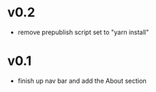 # v0.2
- remove prepublish script set to "yarn install"

# v0.1
- finish up nav bar and add the About section